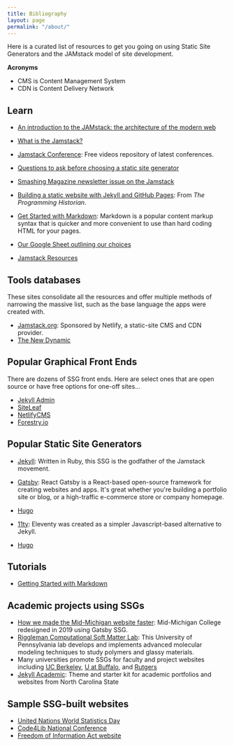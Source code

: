 ```yaml
---
title: Bibliography
layout: page
permalink: "/about/"
---
```


Here is a curated list of resources to get you going on using Static Site Generators and the JAMstack model of site development.

**Acronyms**

* CMS is Content Management System
* CDN is Content Delivery Network

## Learn

* [An introduction to the JAMstack: the architecture of the modern web](https://www.freecodecamp.org/news/an-introduction-to-the-jamstack-the-architecture-of-the-modern-web-c4a0d128d9ca/)
* [What is the Jamstack?](http://)
* [Jamstack Conference](https://jamstackconf.com/): Free videos repository of latest conferences.
* [Questions to ask before choosing a static site generator](https://www.ample.co/blog/questions-to-ask-before-choosing-a-static-site-generator)
* [Smashing Magazine newsletter issue on the Jamstack](https://mailchi.mp/smashingmagazine/smashing-newsletter-293-jamstack-headless-static-site-generators)
* [Building a static website with Jekyll and GitHub Pages](https://programminghistorian.org/en/lessons/building-static-sites-with-jekyll-github-pages): From *The Programming Historian*.
* [Get Started with Markdown](https://www.markdownguide.org/getting-started/): Markdown is a popular content markup syntax that is quicker and more convenient to use than hard coding HTML for your pages.

* [Our Google Sheet outlining our choices](https://docs.google.com/spreadsheets/d/1gkAqEPK-7lSijFhsh0xdPb3e2cZjxTsQ63yuBcBDxUo/edit?usp=sharing)
* [Jamstack Resources](https://jamstack.org/resources/)

## Tools databases

These sites consolidate all the resources and offer multiple methods of narrowing the massive list, such as the base language the apps were created with.

* [Jamstack.org](https://jamstack.org/): Sponsored by Netlify, a static-site CMS and CDN provider. 
* [The New Dynamic](https://www.tnd.dev/)

## Popular Graphical Front Ends

There are dozens of SSG front ends. Here are select ones that are open source or have free options for one-off sites...

* [Jekyll Admin](https://jekyll.github.io/jekyll-admin/)
* [SiteLeaf](https://www.siteleaf.com/)
* [NetlifyCMS]()
* [Forestry.io]()

## Popular Static Site Generators


* [Jekyll](https://jekyllrb.com/): Written in Ruby, this SSG is the godfather of the Jamstack movement.
* [Gatsby](https://www.gatsbyjs.com/): React Gatsby is a React-based open-source framework for creating websites and apps. It's great whether you're building a portfolio site or blog, or a high-traffic e-commerce store or company homepage.


* [Hugo]()
* [11ty](https://www.11ty.dev/): Eleventy was created as a simpler Javascript-based alternative to Jekyll. 
* [Hugo]()

## Tutorials

* [Getting Started with Markdown](https://www.markdownguide.org/getting-started/)

## Academic projects using SSGs

* [How we made the Mid-Michigan website faster](https://www.midmich.edu/community/about-mmcc/college-governance/board-trustees/midmonth/midmonth-2019/midmonth-march-2019/how-we-made-mid-web-site-front-page-faster): Mid-Michigan College redesigned in 2019 using Gatsby SSG.
* [Riggleman Computational Soft Matter Lab](http://rrgroup.seas.upenn.edu/): This University of Pennsylvania lab develops and implements advanced molecular modeling techniques to study polymers and glassy materials.
* Many universities promote SSGs for faculty and project websites including [UC Berkeley](https://www.ocf.berkeley.edu/docs/services/web/jekyll/),  [U at Buffalo](https://research.lib.buffalo.edu/dh/share), and [Rutgers](https://dh.rutgers.edu/event/hugo-websites-1/)
* [Jekyll Academic](https://ncsu-libraries.github.io/jekyll-academic-docs/): Theme and starter kit for academic portfolios and websites from North Carolina State

## Sample SSG-built websites

* [United Nations World Statistics Day ](https://worldstatisticsday.org/)
* [Code4Lib National Conference](https://2021.code4lib.org/)
* [Freedom of Information Act website](https://foia.gov/)

